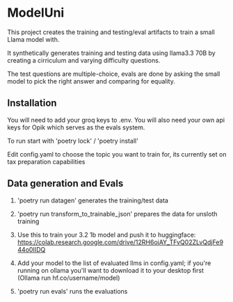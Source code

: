 # ModelUni

This project creates the training and testing/eval artifacts to train a small Llama model with.

It synthetically generates training and testing data using llama3.3 70B by creating a cirriculum and varying difficulty questions.

The test questions are multiple-choice, evals are done by asking the small model to pick the right answer and comparing for equality.

## Installation

You will need to add your groq keys to .env.
You will also need your own api keys for Opik which serves as the evals system.

To run start with 'poetry lock' / 'poetry install'

Edit config.yaml to choose the topic you want to train for, its currently set on tax preparation capabilities

## Data generation and Evals

1. 'poetry run datagen' generates the training/test data

2. 'poetry run transform_to_trainable_json' prepares the data for unsloth training

3. Use this to train your 3.2 1b model and push it to huggingface: https://colab.research.google.com/drive/12RH6ojAY_TFvQ02ZLvQdjFe944o0IIDQ

4. Add your model to the list of evaluated llms in config.yaml; if you're running on ollama you'll want to download it to your desktop first (Ollama run hf.co/username/model)

5. 'poetry run evals' runs the evaluations
